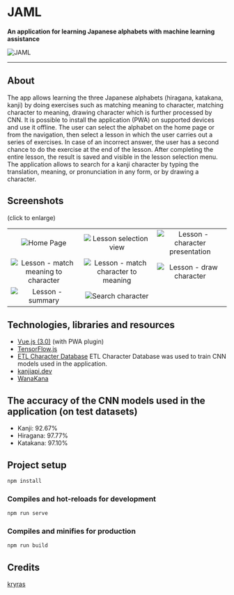 # JAML

**An application for learning Japanese alphabets with machine learning assistance**

![JAML](../media/screenshots/JAML_gif.gif?raw=true)

---

## About

The app allows learning the three Japanese alphabets (hiragana, katakana, kanji) by doing exercises such as matching meaning to character, matching character to meaning, drawing character which is further processed by CNN. It is possible to install the application (PWA) on supported devices and use it offline.
The user can select the alphabet on the home page or from the navigation, then select a lesson in which the user carries out a series of exercises. In case of an incorrect answer, the user has a second chance to do the exercise at the end of the lesson. After completing the entire lesson, the result is saved and visible in the lesson selection menu.
The application allows to search for a kanji character by typing the translation, meaning, or pronunciation in any form, or by drawing a character.  

## Screenshots

(click to enlarge)

| | | |
|:-:|:-:|:-:|
| ![Home Page](../media/screenshots/home.png?raw=true) | ![Lesson selection view](../media/screenshots/lesson_selection.png?raw=true) | ![Lesson - character presentation](../media/screenshots/lesson_character.png?raw=true)
| ![Lesson - match meaning to character](../media/screenshots/lesson_m2c.png?raw=true) | ![Lesson - match character to meaning](../media/screenshots/lesson_c2m.png?raw=true) | ![Lesson - draw character](../media/screenshots/lesson_draw.png?raw=true)
| ![Lesson - summary](../media/screenshots/lesson_summary.png?raw=true) | ![Search character](../media/screenshots/dictionary.png?raw=true) | ![]() 

## Technologies, libraries and resources

- [Vue.js (3.0)](https://v3.vuejs.org/) (with PWA plugin)
- [TensorFlow.js](https://www.tensorflow.org/js)
- [ETL Character Database](http://etlcdb.db.aist.go.jp/)
  ETL Character Database was used to train CNN models used in the application.
- [kanjiapi.dev](https://kanjiapi.dev/)
- [WanaKana](https://wanakana.com/)

## The accuracy of the CNN models used in the application (on test datasets)

- Kanji: 92.67%
- Hiragana: 97.77%
- Katakana: 97.10%

## Project setup

```bash
npm install
```

### Compiles and hot-reloads for development

```bash
npm run serve
```

### Compiles and minifies for production

```bash
npm run build
```

## Credits

[kryras](https://github.com/kryras)
